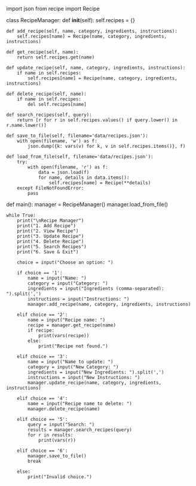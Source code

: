
import json
from recipe import Recipe

class RecipeManager:
    def __init__(self):
        self.recipes = {}

    def add_recipe(self, name, category, ingredients, instructions):
        self.recipes[name] = Recipe(name, category, ingredients, instructions)

    def get_recipe(self, name):
        return self.recipes.get(name)

    def update_recipe(self, name, category, ingredients, instructions):
        if name in self.recipes:
            self.recipes[name] = Recipe(name, category, ingredients, instructions)

    def delete_recipe(self, name):
        if name in self.recipes:
            del self.recipes[name]

    def search_recipes(self, query):
        return [r for r in self.recipes.values() if query.lower() in r.name.lower()]

    def save_to_file(self, filename='data/recipes.json'):
        with open(filename, 'w') as f:
            json.dump({k: vars(v) for k, v in self.recipes.items()}, f)

    def load_from_file(self, filename='data/recipes.json'):
        try:
            with open(filename, 'r') as f:
                data = json.load(f)
                for name, details in data.items():
                    self.recipes[name] = Recipe(**details)
        except FileNotFoundError:
            pass

def main():
    manager = RecipeManager()
    manager.load_from_file()

    while True:
        print("\nRecipe Manager")
        print("1. Add Recipe")
        print("2. View Recipe")
        print("3. Update Recipe")
        print("4. Delete Recipe")
        print("5. Search Recipes")
        print("6. Save & Exit")

        choice = input("Choose an option: ")

        if choice == '1':
            name = input("Name: ")
            category = input("Category: ")
            ingredients = input("Ingredients (comma-separated): ").split(',')
            instructions = input("Instructions: ")
            manager.add_recipe(name, category, ingredients, instructions)

        elif choice == '2':
            name = input("Recipe name: ")
            recipe = manager.get_recipe(name)
            if recipe:
                print(vars(recipe))
            else:
                print("Recipe not found.")

        elif choice == '3':
            name = input("Name to update: ")
            category = input("New Category: ")
            ingredients = input("New Ingredients: ").split(',')
            instructions = input("New Instructions: ")
            manager.update_recipe(name, category, ingredients, instructions)

        elif choice == '4':
            name = input("Recipe name to delete: ")
            manager.delete_recipe(name)

        elif choice == '5':
            query = input("Search: ")
            results = manager.search_recipes(query)
            for r in results:
                print(vars(r))

        elif choice == '6':
            manager.save_to_file()
            break

        else:
            print("Invalid choice.")